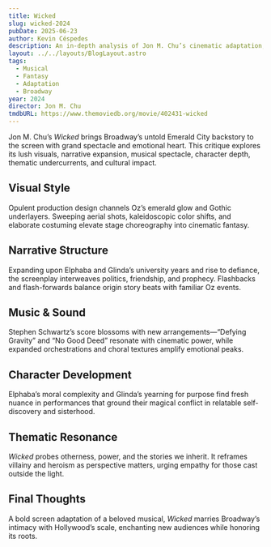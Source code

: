 ```yaml
---
title: Wicked
slug: wicked-2024
pubDate: 2025-06-23
author: Kevin Céspedes
description: An in-depth analysis of Jon M. Chu’s cinematic adaptation, Wicked.
layout: ../../layouts/BlogLayout.astro
tags:
  - Musical
  - Fantasy
  - Adaptation
  - Broadway
year: 2024
director: Jon M. Chu
tmdbURL: https://www.themoviedb.org/movie/402431-wicked
---
```

Jon M. Chu’s _Wicked_ brings Broadway’s untold Emerald City backstory to the screen with grand spectacle and emotional heart. This critique explores its lush visuals, narrative expansion, musical spectacle, character depth, thematic undercurrents, and cultural impact.

## Visual Style

Opulent production design channels Oz’s emerald glow and Gothic underlayers. Sweeping aerial shots, kaleidoscopic color shifts, and elaborate costuming elevate stage choreography into cinematic fantasy.

## Narrative Structure

Expanding upon Elphaba and Glinda’s university years and rise to defiance, the screenplay interweaves politics, friendship, and prophecy. Flashbacks and flash-forwards balance origin story beats with familiar Oz events.

## Music & Sound

Stephen Schwartz’s score blossoms with new arrangements—“Defying Gravity” and “No Good Deed” resonate with cinematic power, while expanded orchestrations and choral textures amplify emotional peaks.

## Character Development

Elphaba’s moral complexity and Glinda’s yearning for purpose find fresh nuance in performances that ground their magical conflict in relatable self-discovery and sisterhood.

## Thematic Resonance

_Wicked_ probes otherness, power, and the stories we inherit. It reframes villainy and heroism as perspective matters, urging empathy for those cast outside the light.

## Final Thoughts

A bold screen adaptation of a beloved musical, _Wicked_ marries Broadway’s intimacy with Hollywood’s scale, enchanting new audiences while honoring its roots.

